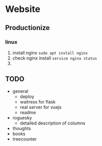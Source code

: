 # Website

## Productionize

### linux

1. install nginx `sudo apt install nginx`
1. check nginx install `service nginx status`
1.

## TODO

- general
  - deploy
  - waitress for flask
  - real server for vuejs
  - readme
- roguesky
  - detailed description of columns
- thoughts
- books
- treecounter
